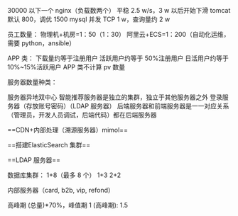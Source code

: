 30000 以下一个 nginx（负载数两个）
平稳 2.5 w/s，3 w 以后开始下滑
tomcat 默认 800，调优 1500
mysql 并发 TCP 1 w，查询量约 2 w


员工数量：
物理机+机房=1：50（1：30）
阿里云+ECS=1：200（自动化运维，需要 python，ansible）


APP 类：
下载量约等于注册用户
活跃用户约等于 50%注册用户
日活用户约等于 10%~15%活跃用户
APP 类不计算 pv 数量

服务器数量种类：


服务器异地双中心
智能推荐服务器是独立的集群，独立于其他服务器之外
 登录服务器（存放账号密码）（LDAP 服务器）
后端服务器和前端服务器是一一对应关系
（管理员，开发人员调试，后端代码）都在后端服务器

==CDN+内部处理（溯源服务器）mimol==

==搭建ElasticSearch 集群==

==LDAP 服务器==

数据库集群：
1+8（最多 8 个）
1+3
2+2

内部服务器（card, b2b, vip, refond）

高峰期 (总量)\*70%，峰值期 1 (高峰期): 1.5